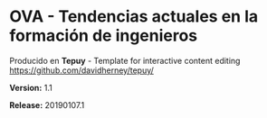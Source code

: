 # OVA - Tendencias actuales en la formación de ingenieros

Producido en **Tepuy** - Template for interactive content editing
https://github.com/davidherney/tepuy/

**Version:** 1.1

**Release:** 20190107.1
